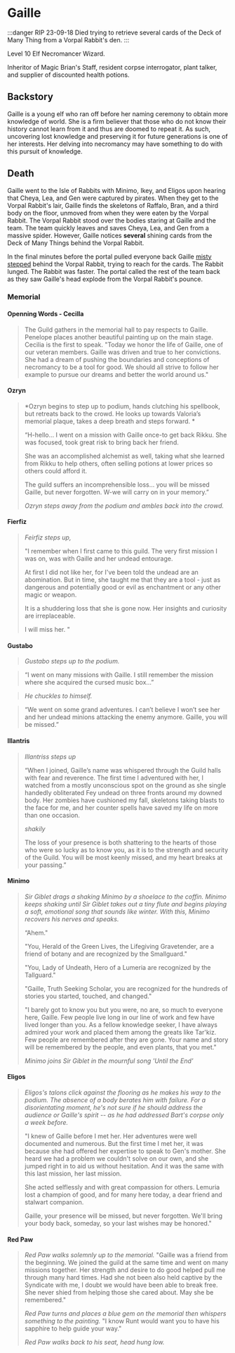 # Gaille

:::danger RIP 23-09-18
Died trying to retrieve several cards of the Deck of Many Thing from a Vorpal Rabbit's den. 
:::

Level 10 Elf Necromancer Wizard.

Inheritor of Magic Brian's Staff, resident corpse interrogator, plant talker, and supplier of discounted health potions.

## Backstory
Gaille is a young elf who ran off before her naming ceremony to obtain more knowledge of world. She is a firm believer that those who do not know their history cannot learn from it and thus are doomed to repeat it. As such, uncovering lost knowledge and preserving it for future generations is one of her interests. Her delving into necromancy may have something to do with this pursuit of knowledge.

## Death
Gaille went to the Isle of Rabbits with Minimo, Ikey, and Eligos upon hearing that Cheya, Lea, and Gen were captured by pirates. When they get to the Vorpal Rabbit's lair, Gaille finds the skeletons of Raffalo, Bran, and a third body on the floor, unmoved from when they were eaten by the Vorpal Rabbit. The Vorpal Rabbit stood over the bodies staring at Gaille and the team. The team quickly leaves and saves Cheya, Lea, and Gen from a massive spider. However, Gaille notices **several** shining cards from the Deck of Many Things behind the Vorpal Rabbit.

In the final minutes before the portal pulled everyone back Gaille [misty stepped](https://www.dndbeyond.com/spells/misty-step) behind the Vorpal Rabbit, trying to reach for the cards. The Rabbit lunged. The Rabbit was faster. The portal called the rest of the team back as they saw Gaille's head explode from the Vorpal Rabbit's pounce. 

### Memorial

#### Openning Words - Cecilla
> The Guild gathers in the memorial hall to pay respects to Gaille. Penelope places another beautiful painting up on the main stage. Cecilia is the first to speak. "Today we honor the life of Gaille, one of our veteran members. Gaille was driven and true to her convictions. She had a dream of pushing the boundaries and conceptions of necromancy to be a tool for good. We should all strive to follow her example to pursue our dreams and better the world around us."

#### Ozryn
> *Ozryn begins to step up to podium, hands clutching his spellbook, but retreats back to the crowd. He looks up towards Valoria’s memorial plaque, takes a deep breath and steps forward. *
> 
> “H-hello… I went on a mission with Gaille once-to get back Rikku. She was focused, took great risk to bring back her friend. 
> 
> She was an accomplished alchemist as well, taking what she learned from Rikku to help others, often selling potions at lower prices so others could afford it. 
> 
> The guild suffers an incomprehensible loss… you will be missed Gaille, but never forgotten. W-we will carry on in your memory.” 
> 
> *Ozryn steps away from the podium and ambles back into the crowd.*

#### Fierfiz
> *Feirfiz steps up,*
> 
> "I remember when I first came to this guild. The very first mission I was on, was with Gaille and her undead entourage.
> 
> At first I did not like her, for I've been told the undead are an abomination. But in time, she taught me that they are a tool - just as dangerous and potentially good or evil as enchantment or any other magic or weapon. 
> 
> It is a shuddering loss  that she is gone now. Her insights and curiosity are irreplaceable.
> 
> I will miss her. " 

#### Gustabo
> *Gustabo steps up to the podium.*

> “I went on many missions with Gaille. I still remember the mission where she acquired the cursed music box…”

> *He chuckles to himself.*

> “We went on some grand adventures. I can’t believe I won’t see her and her undead minions attacking the enemy anymore. Gaille, you will be missed.”

#### Illantris
> *Illantriss steps up*
> 
> “When I joined, Gaille’s name was whispered through the Guild halls with fear and reverence. The first time I adventured with her, I watched from a mostly unconscious spot on the ground as she single handedly obliterated Fey undead on three fronts around my downed body. Her zombies have cushioned my fall, skeletons taking blasts to the face for me, and her counter spells have saved my life on more than one occasion. 
>
> *shakily*
>
> The loss of your presence is both shattering to the hearts of those who were so lucky as to know you, as it is to the strength and security of the Guild. You will be most keenly missed, and my heart breaks at your passing.”

#### Minimo
> *Sir Giblet drags a shaking Minimo by a shoelace to the coffin. Minimo keeps shaking until Sir Giblet takes out a tiny flute and begins playing a soft, emotional song that sounds like winter. With this, Minimo recovers his nerves and speaks.*
> 
> “Ahem."
>
> "You, Herald of the Green Lives, the Lifegiving Gravetender, are a friend of botany and are recognized by the Smallguard."
>
> "You, Lady of Undeath, Hero of a Lumeria are recognized by the Tallguard." 
>
> "Gaille, Truth Seeking Scholar, you are recognized for the hundreds of stories you started, touched, and changed."
>
> "I barely got to know you but you were, no are, so much to everyone here, Gaille. Few people live long in our line of work and few have lived longer than you. As a fellow knowledge seeker, I have always admired your work and placed them among the greats like Tar'kiz. Few people are remembered after they are gone. Your name and story will be remembered by the people, and even plants, that you met." 
>
> *Minimo joins Sir Giblet in the mournful song 'Until the End'*

#### Eligos
> *Eligos's talons click against the flooring as he makes his way to the podium. The absence of a body berates him with failure. For a disorientating moment, he's not sure if he should address the audience or Gaille's spirit -- as he had addressed Bart's corpse only a week before.*
>
> "I knew of Gaille before I met her. Her adventures were well documented and numerous. But the first time I met her, it was because she had offered her expertise to speak to Gen's mother. She heard we had a problem we couldn't solve on our own, and she jumped right in to aid us without hesitation. And it was the same with this last mission, her last mission.
>
> She acted selflessly and with great compassion for others. Lemuria lost a champion of good, and for many here today, a dear friend and stalwart companion. 
>
> Gaille, your presence will be missed, but never forgotten. We'll bring your body back, someday, so your last wishes may be honored."

#### Red Paw
> *Red Paw walks solemnly up to the memorial.* "Gaille was a friend from the beginning. We joined the guild at the same time and went on many missions together. Her strength and desire to do good helped pull me through many hard times. Had she not been also held captive by the Syndicate with me, I doubt we would have been able to break free. She never shied from helping those she cared about. May she be remembered."
>
> *Red Paw turns and places a blue gem on the memorial then whispers something to the painting.*
> "I know Runt would want you to have his sapphire to help guide your way."
>
> *Red Paw walks back to his seat, head hung low.*
